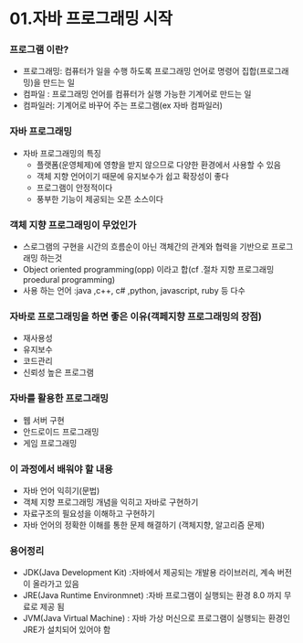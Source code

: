 # 01.자바 프로그래밍 시작

### 프로그램 이란? 

- 프로그래밍: 컴퓨터가 일을 수행 하도록 프로그래밍 언어로 명령어 집합(프로그래밍)을 만드는 일
- 컴파일 : 프로그래밍 언어를 컴퓨터가 실행 가능한 기계어로 만드는 일
- 컴파일러: 기계어로 바꾸어 주는 프로그램(ex 자바 컴파일러)

### 자바 프로그래밍

- 자바 프로그래밍의 특징
  - 플랫폼(운영체제)에 영향을 받지 않으므로 다양한 환경에서 사용할 수 있음
  - 객체 지향 언어이기 때문에 유지보수가 쉽고 확장성이 좋다
  - 프로그램이 안정적이다
  - 풍부한 기능이 제공되는 오픈 소스이다

### 객체 지향 프로그래밍이 무었인가

- 스로그램의 구현을 시간의 흐름순이 아닌 객체간의 관계와 협력을 기반으로 프로그래밍 하는것
- Object oriented programming(opp) 이라고 합(cf .절차 지향 프로그래밍 proedural programming)
- 사용 하는 언어 :java ,c++, c# ,python, javascript, ruby 등 다수

### 자바로 프로그래밍을 하면 좋은 이유(객페지향 프로그래밍의 장점)

- 재사용성
- 유지보수
- 코드관리
- 신뢰성 높은 프로그램

### 자바를 활용한 프로그래밍

- 웹 서버 구현
- 안드로이드 프로그래밍
- 게임 프로그래밍

### 이 과정에서 배워야 할 내용

- 자바 언어 익히기(문법)
- 객체 지향 프로그래밍 개념을 익히고 자바로 구현하기
- 자료구조의 필요성을 이해하고 구현하기
- 자바 언어의 정확한 이해를 통한 문제 해결하기 (객체지향, 알고리즘 문제)

### 용어정리

- JDK(Java Development Kit) :자바에서 제공되는 개발용 라이브러리, 계속 버전이 올라가고 있음
- JRE(Java Runtime Environmnet) :자바 프로그램이 실행되는 환경 8.0 까지 무료로 제공 됨
- JVM(Java Virtual Machine) : 자바 가상 머신으로 프로그램이 실행되는 환경인 JRE가 설치되어 있어야 함

